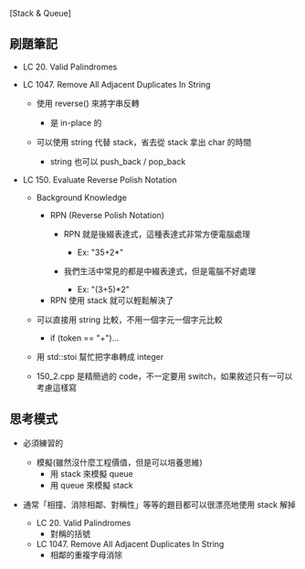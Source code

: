 [Stack & Queue]

## 刷題筆記
- LC 20. Valid Palindromes

- LC 1047. Remove All Adjacent Duplicates In String
    - 使用 reverse() 來將字串反轉
        - 是 in-place 的

    - 可以使用 string 代替 stack，省去從 stack 拿出 char 的時間
        - string 也可以 push_back / pop_back

- LC 150. Evaluate Reverse Polish Notation
    - Background Knowledge
        - RPN (Reverse Polish Notation)
            - RPN 就是後綴表達式，這種表達式非常方便電腦處理
                - Ex: "35+2*"

            - 我們生活中常見的都是中綴表達式，但是電腦不好處理
                - Ex: "(3+5)*2"
        - RPN 使用 stack 就可以輕鬆解決了
    
    - 可以直接用 string 比較，不用一個字元一個字元比較
        - if (token == "+")...
    
    - 用 std::stoi 幫忙把字串轉成 integer
    
    - 150_2.cpp 是精簡過的 code，不一定要用 switch，如果敘述只有一可以考慮這樣寫

## 思考模式
- 必須練習的
    - 模擬(雖然沒什麼工程價值，但是可以培養思維)
        - 用 stack 來模擬 queue
        - 用 queue 來模擬 stack

- 通常「相撞、消除相鄰、對稱性」等等的題目都可以很漂亮地使用 stack 解掉
    - LC 20. Valid Palindromes
        - 對稱的括號
    - LC 1047. Remove All Adjacent Duplicates In String
        - 相鄰的重複字母消除



    